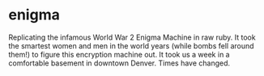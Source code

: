 # enigma
Replicating the infamous World War 2 Enigma Machine in raw ruby. It took the smartest women and men in the world years (while bombs fell around them!) to figure this encryption machine out. It took us a week in a comfortable basement in downtown Denver. Times have changed.
